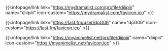 {{<infopage/link link="https://mydramalist.com/profile/diiipiii" name="diiipiii" icon-custom="https://mydramalist.com/favicon.ico" >}}

{{<infopage/link link="https://last.fm/user/dpG06" name="dpG06" icon-custom="https://last.fm/favicon.ico" >}}

{{<infopage/link link="https://myanimelist.net/profile/diiipiii" name="diiipiii" icon-custom="https://myanimelist.net/favicon.ico" >}}